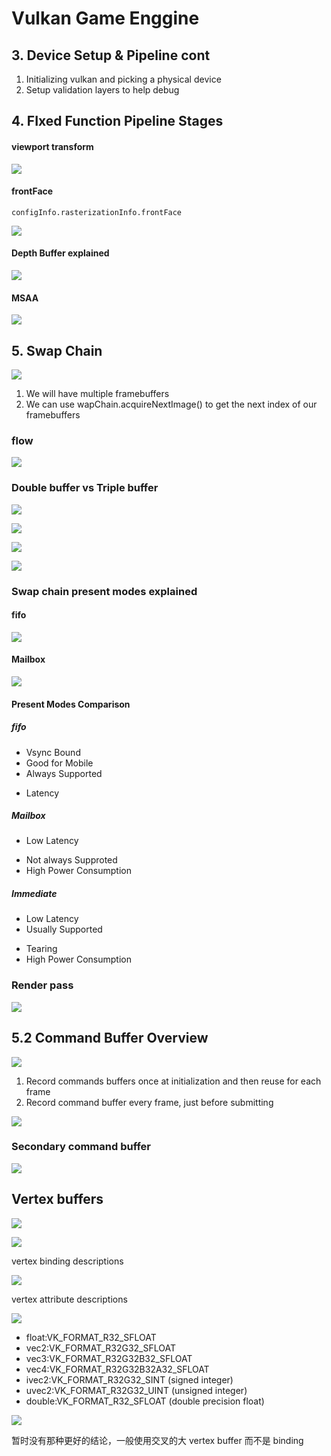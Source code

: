 # Vulkan Game Enggine

## 3. Device Setup & Pipeline cont

1. Initializing vulkan and picking a physical device
2. Setup validation layers to help debug

## 4. FIxed Function Pipeline Stages

#### viewport transform
![](images/viewport-transform.jpg)


#### frontFace

`configInfo.rasterizationInfo.frontFace`

![](images/clockwise.jpg)

#### Depth Buffer explained

![](images/color-depth-duffer.jpg)

#### MSAA

![](images/msaa.jpg)

## 5. Swap Chain

![](images/swap-chain.jpg)

1. We will have multiple framebuffers
2. We can use wapChain.acquireNextImage() to get the next index of our framebuffers

### flow

![](images/flow.jpg)

### Double buffer vs Triple buffer

![](images/double-buffering.jpg)

![](images/triple-buffering.jpg)

![](images/triple-buffering-2.jpg)

![](images/vsync.jpg)


### Swap chain present modes explained

#### fifo

![](images/fifo.jpg)

#### Mailbox

![](images/mailbox.jpg)

#### Present Modes Comparison

##### fifo 

- Vsync Bound
- Good for Mobile
- Always Supported
* Latency

##### Mailbox

- Low Latency
* Not always Supproted
* High Power Consumption

##### Immediate

- Low Latency
- Usually Supported
* Tearing
* High Power Consumption

### Render pass

![](images/render-pass.jpg)

## 5.2 Command Buffer Overview

![](images\command-buffer.png)

1. Record commands buffers once at initialization and then reuse for each frame
2. Record command buffer every frame, just before submitting

![](images/cmb-lifecycle.png)

### Secondary command buffer

![](images/secondary-cmd.png)

## Vertex buffers

![](images/vertex-buffer.jpg)

![](iamges/../images/saperate-vertex-buffer.jpg)

vertex binding descriptions

![](images/vertex-binding-descriptions.jpg)

vertex attribute descriptions

![](images/vertex-attribute-description.jpg)

- float:VK_FORMAT_R32_SFLOAT
- vec2:VK_FORMAT_R32G32_SFLOAT
- vec3:VK_FORMAT_R32G32B32_SFLOAT
- vec4:VK_FORMAT_R32G32B32A32_SFLOAT
- ivec2:VK_FORMAT_R32G32_SINT (signed integer)
- uvec2:VK_FORMAT_R32G32_UINT (unsigned integer)
- double:VK_FORMAT_R32_SFLOAT (double precision float)

![](images/binding-buffer.jpg)

暂时没有那种更好的结论，一般使用交叉的大 vertex buffer 而不是 binding